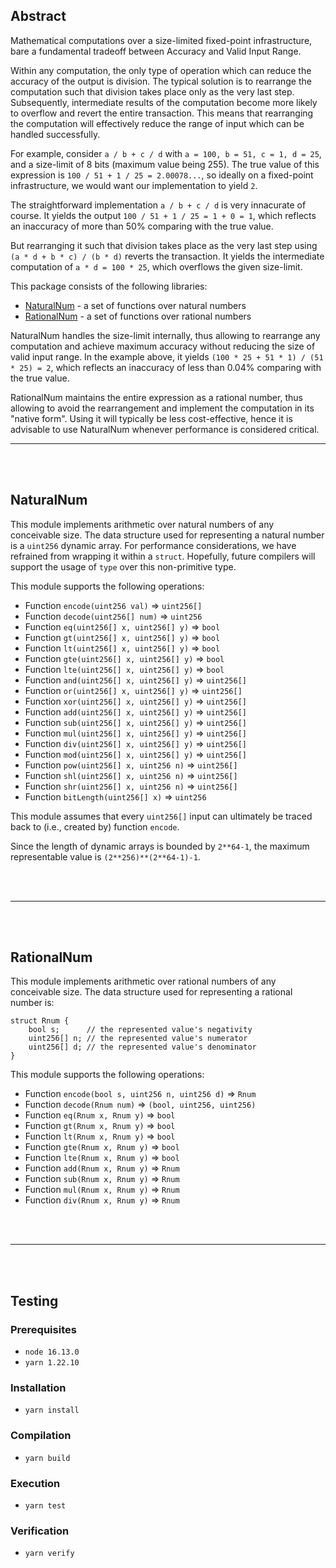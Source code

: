 ## Abstract

Mathematical computations over a size-limited fixed-point infrastructure, bare a fundamental tradeoff between Accuracy and Valid Input Range.

Within any computation, the only type of operation which can reduce the accuracy of the output is division.
The typical solution is to rearrange the computation such that division takes place only as the very last step.
Subsequently, intermediate results of the computation become more likely to overflow and revert the entire transaction.
This means that rearranging the computation will effectively reduce the range of input which can be handled successfully.

For example, consider `a / b + c / d` with `a = 100, b = 51, c = 1, d = 25`, and a size-limit of 8 bits (maximum value being 255).
The true value of this expression is `100 / 51 + 1 / 25 = 2.00078...`, so ideally on a fixed-point infrastructure, we would want our implementation to yield `2`.

The straightforward implementation `a / b + c / d` is very innacurate of course.
It yields the output `100 / 51 + 1 / 25 = 1 + 0 = 1`, which reflects an inaccuracy of more than 50% comparing with the true value.

But rearranging it such that division takes place as the very last step using `(a * d + b * c) / (b * d)` reverts the transaction.
It yields the intermediate computation of `a * d = 100 * 25`, which overflows the given size-limit.

This package consists of the following libraries:
- [NaturalNum](#naturalnum) - a set of functions over natural numbers
- [RationalNum](#rationalnum) - a set of functions over rational numbers

NaturalNum handles the size-limit internally, thus allowing to rearrange any computation and achieve maximum accuracy without reducing the size of valid input range.
In the example above, it yields `(100 * 25 + 51 * 1) / (51 * 25) = 2`, which reflects an inaccuracy of less than 0.04% comparing with the true value.

RationalNum maintains the entire expression as a rational number, thus allowing to avoid the rearrangement and implement the computation in its "native form".
Using it will typically be less cost-effective, hence it is advisable to use NaturalNum whenever performance is considered critical.

---

<br/><br/>

## NaturalNum

This module implements arithmetic over natural numbers of any conceivable size.
The data structure used for representing a natural number is a `uint256` dynamic array.
For performance considerations, we have refrained from wrapping it within a `struct`.
Hopefully, future compilers will support the usage of `type` over this non-primitive type.

This module supports the following operations:
- Function `encode(uint256 val)` => `uint256[]`
- Function `decode(uint256[] num)` => `uint256`
- Function `eq(uint256[] x, uint256[] y)` => `bool`
- Function `gt(uint256[] x, uint256[] y)` => `bool`
- Function `lt(uint256[] x, uint256[] y)` => `bool`
- Function `gte(uint256[] x, uint256[] y)` => `bool`
- Function `lte(uint256[] x, uint256[] y)` => `bool`
- Function `and(uint256[] x, uint256[] y)` => `uint256[]`
- Function `or(uint256[] x, uint256[] y)` => `uint256[]`
- Function `xor(uint256[] x, uint256[] y)` => `uint256[]`
- Function `add(uint256[] x, uint256[] y)` => `uint256[]`
- Function `sub(uint256[] x, uint256[] y)` => `uint256[]`
- Function `mul(uint256[] x, uint256[] y)` => `uint256[]`
- Function `div(uint256[] x, uint256[] y)` => `uint256[]`
- Function `mod(uint256[] x, uint256[] y)` => `uint256[]`
- Function `pow(uint256[] x, uint256 n)` => `uint256[]`
- Function `shl(uint256[] x, uint256 n)` => `uint256[]`
- Function `shr(uint256[] x, uint256 n)` => `uint256[]`
- Function `bitLength(uint256[] x)` => `uint256`

This module assumes that every `uint256[]` input can ultimately be traced back to (i.e., created by) function `encode`.

Since the length of dynamic arrays is bounded by `2**64-1`, the maximum representable value is `(2**256)**(2**64-1)-1`.

<br/><br/>

---

<br/><br/>

## RationalNum

This module implements arithmetic over rational numbers of any conceivable size.
The data structure used for representing a rational number is:
```
struct Rnum {
    bool s;      // the represented value's negativity
    uint256[] n; // the represented value's numerator
    uint256[] d; // the represented value's denominator
}
```

This module supports the following operations:
 - Function `encode(bool s, uint256 n, uint256 d)` => `Rnum`
 - Function `decode(Rnum num)` => `(bool, uint256, uint256)`
 - Function `eq(Rnum x, Rnum y)` => `bool`
 - Function `gt(Rnum x, Rnum y)` => `bool`
 - Function `lt(Rnum x, Rnum y)` => `bool`
 - Function `gte(Rnum x, Rnum y)` => `bool`
 - Function `lte(Rnum x, Rnum y)` => `bool`
 - Function `add(Rnum x, Rnum y)` => `Rnum`
 - Function `sub(Rnum x, Rnum y)` => `Rnum`
 - Function `mul(Rnum x, Rnum y)` => `Rnum`
 - Function `div(Rnum x, Rnum y)` => `Rnum`

<br/><br/>

---

<br/><br/>

## Testing

### Prerequisites

- `node 16.13.0`
- `yarn 1.22.10`

### Installation

- `yarn install`

### Compilation

- `yarn build`

### Execution

- `yarn test`

### Verification

- `yarn verify`
